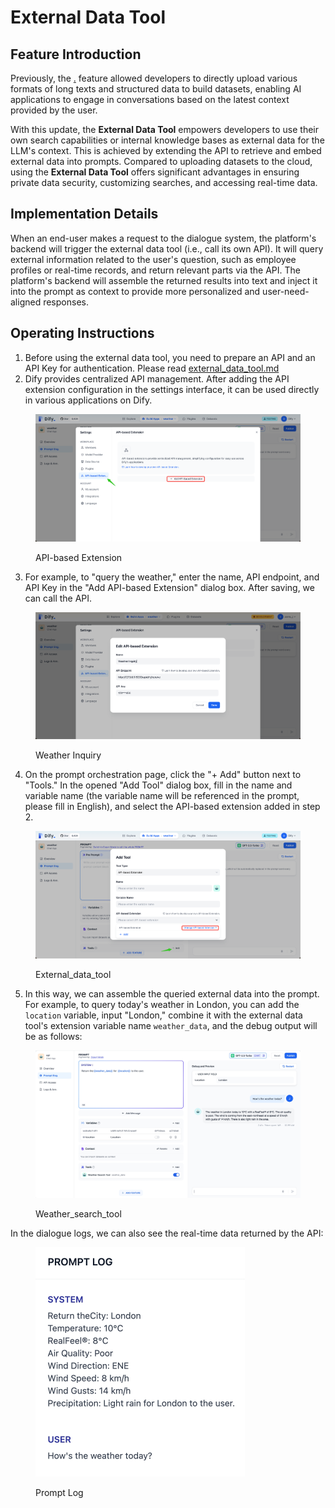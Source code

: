 # External Data Tool

## Feature Introduction

Previously, the [.](./ "mention") feature allowed developers to directly upload various formats of long texts and structured data to build datasets, enabling AI applications to engage in conversations based on the latest context provided by the user.

With this update, the **External Data Tool** empowers developers to use their own search capabilities or internal knowledge bases as external data for the LLM's context. This is achieved by extending the API to retrieve and embed external data into prompts. Compared to uploading datasets to the cloud, using the **External Data Tool** offers significant advantages in ensuring private data security, customizing searches, and accessing real-time data.

## Implementation Details

When an end-user makes a request to the dialogue system, the platform's backend will trigger the external data tool (i.e., call its own API). It will query external information related to the user's question, such as employee profiles or real-time records, and return relevant parts via the API. The platform's backend will assemble the returned results into text and inject it into the prompt as context to provide more personalized and user-need-aligned responses.

## Operating Instructions

1. Before using the external data tool, you need to prepare an API and an API Key for authentication. Please read [external\_data\_tool.md](../extension/api-based-extension/external-data-tool.md "mention")
2. Dify provides centralized API management. After adding the API extension configuration in the settings interface, it can be used directly in various applications on Dify.

<figure><img src="/en/.gitbook/assets/guides/knowledge-base/api_based.png" alt=""><figcaption><p>API-based Extension</p></figcaption></figure>

3. For example, to "query the weather," enter the name, API endpoint, and API Key in the "Add API-based Extension" dialog box. After saving, we can call the API.

<figure><img src="/en/.gitbook/assets/guides/knowledge-base/weather inquiry.png" alt=""><figcaption><p>Weather Inquiry</p></figcaption></figure>

4. On the prompt orchestration page, click the "+ Add" button next to "Tools." In the opened "Add Tool" dialog box, fill in the name and variable name (the variable name will be referenced in the prompt, please fill in English), and select the API-based extension added in step 2.

<figure><img src="/en/.gitbook/assets/guides/knowledge-base/api_based_extension1.png" alt=""><figcaption><p>External_data_tool</p></figcaption></figure>

5. In this way, we can assemble the queried external data into the prompt. For example, to query today's weather in London, you can add the `location` variable, input "London," combine it with the external data tool's extension variable name `weather_data`, and the debug output will be as follows:

<figure><img src="/en/.gitbook/assets/guides/knowledge-base/Weather_search_tool.jpeg" alt=""><figcaption><p>Weather_search_tool</p></figcaption></figure>

In the dialogue logs, we can also see the real-time data returned by the API:

<figure><img src="/en/.gitbook/assets/guides/knowledge-base/log.jpeg" alt="" width="335"><figcaption><p>Prompt Log</p></figcaption></figure>